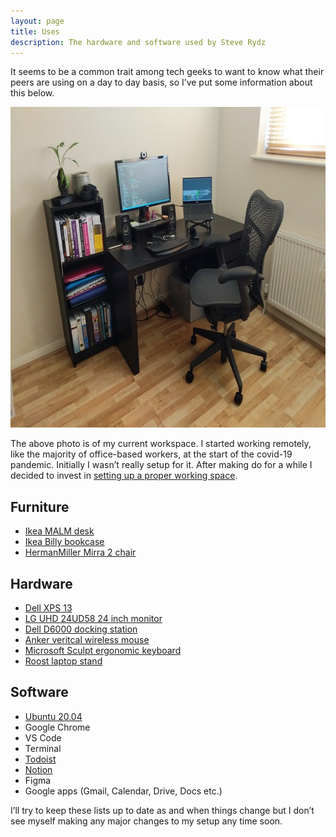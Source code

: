 ```yaml
---
layout: page
title: Uses
description: The hardware and software used by Steve Rydz
---
```


It seems to be a common trait among tech geeks to want to know what their peers are using on a day to day basis, so I&rsquo;ve put some information about this below.

<img src="/images/post-images/new_desk.jpg" width="684" height="513" alt="A photo of my new desk setup featuring an external monitor, various peripherals and a herman miller chair">

The above photo is of my current workspace. I started working remotely, like the majority of office-based workers, at the start of the covid-19 pandemic. Initially I wasn&rsquo;t really setup for it. After making do for a while I decided to invest in [setting up a proper working space](/2020/11/17/my-remote-working-setup).

## Furniture

- [Ikea MALM desk](https://www.ikea.com/gb/en/p/malm-desk-black-brown-00214157/)
- [Ikea Billy bookcase](https://www.ikea.com/gb/en/p/billy-bookcase-black-brown-20263830/)
- [HermanMiller Mirra 2 chair](https://www.hermanmiller.com/en_gb/products/seating/office-chairs/mirra-2-chairs/)

## Hardware
- [Dell XPS 13](https://www.dell.com/en-uk/shop/sfc/sf/xps-laptops)
- [LG UHD 24UD58 24 inch monitor](https://smile.amazon.co.uk/gp/product/B01JM4E3UC/)
- [Dell D6000 docking station](https://smile.amazon.co.uk/gp/product/B072K6HJBN)
- [Anker veritcal wireless mouse](https://smile.amazon.co.uk/gp/product/B00BIFNTMC)
- [Microsoft Sculpt ergonomic keyboard](https://smile.amazon.co.uk/gp/product/B00FGRYXAK)
- [Roost laptop stand](https://www.therooststand.com/)

## Software
- [Ubuntu 20.04](https://ubuntu.com/download/desktop)
- Google Chrome
- VS Code
- Terminal
- [Todoist](https://snapcraft.io/todoist)
- [Notion](https://snapcraft.io/notion-snap)
- Figma
- Google apps (Gmail, Calendar, Drive, Docs etc.)

I&rsquo;ll try to keep these lists up to date as and when things change but I don&rsquo;t see myself making any major changes to my setup any time soon.
